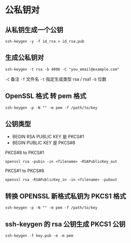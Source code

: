 # 公私钥对

## 从私钥生成一个公钥

```shell
ssh-keygen -y -f id_rsa > id_rsa.pub
```

## 生成公私钥对

```shell
ssh-keygen -t rsa -b 4096 -C "you_email@example.com"
```

`-C` 备注
`-f` 文件名
`-t` 指定生成类型 rsa / rsa1
`-b` 位数

## OpenSSL 格式 转 pem 格式

`ssh-keygen -p -N "" -m pem -f /path/to/key`

## 公钥类型

- BEGIN RSA PUBLIC KEY 是 PKCS#1
- BEGIN PUBLIC KEY 是 PKCS#8

PKCS#8 to PKCS#1

`openssl rsa -pubin -in <filename> -RSAPublicKey_out`

PKCS#1 to PKCS#8

`openssl rsa -RSAPublicKey_in -in <filename> -pubout`

## 转换 OPENSSL 新格式私钥为 PKCS1 格式

`ssh-keygen -p -N "" -m pem -f /path/to/key`

## ssh-keygen 的 rsa 公钥生成 PKCS1 公钥

`ssh-keygen -f key.pub -e -m pem` 